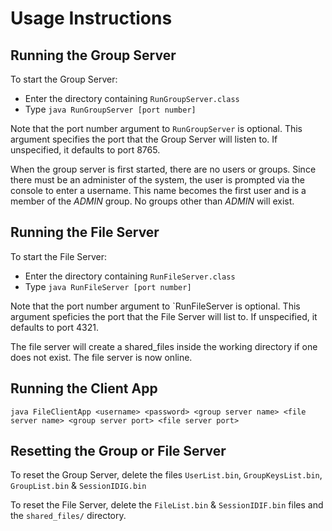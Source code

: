 # Usage Instructions

## Running the Group Server

To start the Group Server:
 - Enter the directory containing `RunGroupServer.class`
 - Type `java RunGroupServer [port number]`

Note that the port number argument to `RunGroupServer` is optional.  This argument specifies the port that the Group Server will listen to.  If unspecified, it defaults to port 8765.

When the group server is first started, there are no users or groups. Since there must be an administer of the system, the user is prompted via the console to enter a username. This name becomes the first user and is a member of the *ADMIN* group.  No groups other than *ADMIN* will exist.

## Running the File Server

To start the File Server:
 - Enter the directory containing `RunFileServer.class`
 - Type `java RunFileServer [port number]`

Note that the port number argument to `RunFileServer is optional.  This argument speficies the port that the File Server will list to. If unspecified, it defaults to port 4321.

The file server will create a shared_files inside the working directory if one does not exist. The file server is now online.

## Running the Client App
	java FileClientApp <username> <password> <group server name> <file server name> <group server port> <file server port>
	
## Resetting the Group or File Server

To reset the Group Server, delete the files `UserList.bin`, `GroupKeysList.bin`, `GroupList.bin` & `SessionIDIG.bin`

To reset the File Server, delete the `FileList.bin` & `SessionIDIF.bin` files and the `shared_files/` directory.


